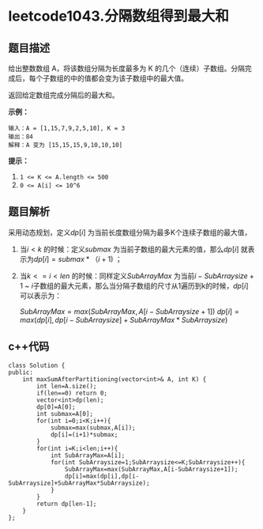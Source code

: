 # leetcode1043.分隔数组得到最大和



## 题目描述

给出整数数组 A，将该数组分隔为长度最多为 K 的几个（连续）子数组。分隔完成后，每个子数组的中的值都会变为该子数组中的最大值。

返回给定数组完成分隔后的最大和。

**示例：**

```
输入：A = [1,15,7,9,2,5,10], K = 3
输出：84
解释：A 变为 [15,15,15,9,10,10,10]
```

**提示：**

1. `1 <= K <= A.length <= 500`
2. `0 <= A[i] <= 10^6`

## 题目解析

采用动态规划，定义$dp[i]$ 为当前长度数组分隔为最多K个连续子数组的最大值，

1. 当$i<k$ 的时候：定义$submax$ 为当前子数组的最大元素的值，那么$dp[i]$ 就表示为$dp[i]=submax*（i+1)$ ；

2. 当$k<=i<len$ 的时候：同样定义$SubArrayMax$ 为当前$i-SubArraysize+1$ \~ $i$子数组的最大元素，那么当分隔子数组的尺寸从1遍历到k的时候，$dp[i]$ 可以表示为：

   $SubArrayMax=max(SubArrayMax,A[i-SubArraysize+1])$
   $dp[i]=max(dp[i],dp[i-SubArraysize]+SubArrayMax*SubArraysize)$



## c++代码

```cplusplus
class Solution {
public:
    int maxSumAfterPartitioning(vector<int>& A, int K) {
        int len=A.size();
        if(len==0) return 0;
        vector<int>dp(len);
        dp[0]=A[0];
        int submax=A[0];
        for(int i=0;i<K;i++){
            submax=max(submax,A[i]);
            dp[i]=(i+1)*submax;
        }
        for(int i=K;i<len;i++){
            int SubArrayMax=A[i];
            for(int SubArraysize=1;SubArraysize<=K;SubArraysize++){
                SubArrayMax=max(SubArrayMax,A[i-SubArraysize+1]);
                dp[i]=max(dp[i],dp[i-SubArraysize]+SubArrayMax*SubArraysize);
            }
        }
        return dp[len-1];
    }
};
```